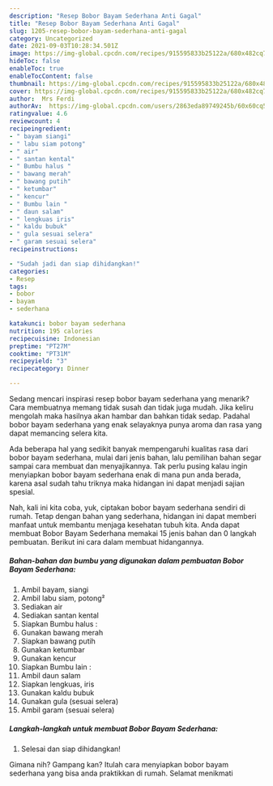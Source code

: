 ```yaml
---
description: "Resep Bobor Bayam Sederhana Anti Gagal"
title: "Resep Bobor Bayam Sederhana Anti Gagal"
slug: 1205-resep-bobor-bayam-sederhana-anti-gagal
category: Uncategorized
date: 2021-09-03T10:28:34.501Z
image: https://img-global.cpcdn.com/recipes/915595833b25122a/680x482cq70/bobor-bayam-sederhana-foto-resep-utama.jpg
hideToc: false
enableToc: true
enableTocContent: false
thumbnail: https://img-global.cpcdn.com/recipes/915595833b25122a/680x482cq70/bobor-bayam-sederhana-foto-resep-utama.jpg
cover: https://img-global.cpcdn.com/recipes/915595833b25122a/680x482cq70/bobor-bayam-sederhana-foto-resep-utama.jpg
author:  Mrs Ferdi
authorAv:  https://img-global.cpcdn.com/users/2863eda89749245b/60x60cq50/avatar.jpg
ratingvalue: 4.6
reviewcount: 4
recipeingredient:
- " bayam siangi"
- " labu siam potong"
- " air"
- " santan kental"
- " Bumbu halus "
- " bawang merah"
- " bawang putih"
- " ketumbar"
- " kencur"
- " Bumbu lain "
- " daun salam"
- " lengkuas iris"
- " kaldu bubuk"
- " gula sesuai selera"
- " garam sesuai selera"
recipeinstructions:

- "Sudah jadi dan siap dihidangkan!"
categories:
- Resep
tags:
- bobor
- bayam
- sederhana

katakunci: bobor bayam sederhana 
nutrition: 195 calories
recipecuisine: Indonesian
preptime: "PT27M"
cooktime: "PT31M"
recipeyield: "3"
recipecategory: Dinner

---
```



Sedang mencari inspirasi resep bobor bayam sederhana yang menarik? Cara membuatnya memang tidak susah dan tidak juga mudah. Jika keliru mengolah maka hasilnya akan hambar dan bahkan tidak sedap. Padahal bobor bayam sederhana yang enak selayaknya punya aroma dan rasa yang dapat memancing selera kita.




Ada beberapa hal yang sedikit banyak mempengaruhi kualitas rasa dari bobor bayam sederhana, mulai dari jenis bahan, lalu pemilihan bahan segar sampai cara membuat dan menyajikannya. Tak perlu pusing kalau ingin menyiapkan bobor bayam sederhana enak di mana pun anda berada, karena asal sudah tahu triknya maka hidangan ini dapat menjadi sajian spesial.


Nah, kali ini kita coba, yuk, ciptakan bobor bayam sederhana sendiri di rumah. Tetap dengan bahan yang sederhana, hidangan ini dapat memberi manfaat untuk membantu menjaga kesehatan tubuh kita. Anda dapat membuat Bobor Bayam Sederhana memakai 15 jenis bahan dan 0 langkah pembuatan. Berikut ini cara dalam membuat hidangannya.

<!--inarticleads1-->

##### Bahan-bahan dan bumbu yang digunakan dalam pembuatan Bobor Bayam Sederhana:

1. Ambil  bayam, siangi
1. Ambil  labu siam, potong²
1. Sediakan  air
1. Sediakan  santan kental
1. Siapkan  Bumbu halus :
1. Gunakan  bawang merah
1. Siapkan  bawang putih
1. Gunakan  ketumbar
1. Gunakan  kencur
1. Siapkan  Bumbu lain :
1. Ambil  daun salam
1. Siapkan  lengkuas, iris
1. Gunakan  kaldu bubuk
1. Gunakan  gula (sesuai selera)
1. Ambil  garam (sesuai selera)




<!--inarticleads2-->

##### Langkah-langkah untuk membuat Bobor Bayam Sederhana:


1. Selesai dan siap dihidangkan!



Gimana nih? Gampang kan? Itulah cara menyiapkan bobor bayam sederhana yang bisa anda praktikkan di rumah. Selamat menikmati
